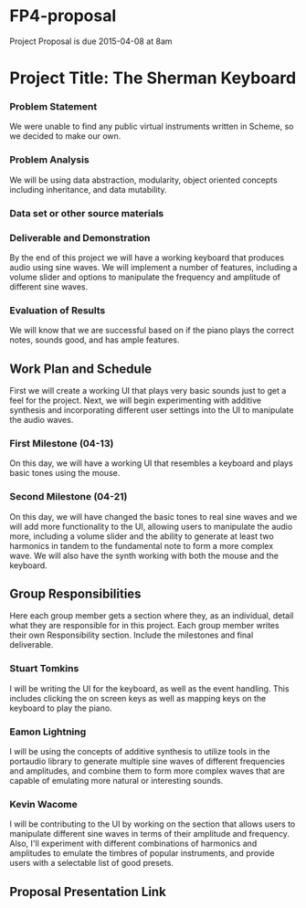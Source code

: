 # FP4-proposal
Project Proposal is due 2015-04-08 at 8am

# Project Title: The Sherman Keyboard
### Problem Statement
We were unable to find any public virtual instruments written in Scheme, so we decided to make our own.

### Problem Analysis
We will be using data abstraction, modularity, object oriented concepts including inheritance, and data mutability. 

### Data set or other source materials


### Deliverable and Demonstration
By the end of this project we will have a working keyboard that produces audio using sine waves. We will implement a
number of features, including a volume slider and options to manipulate the frequency and amplitude of different sine
waves.

### Evaluation of Results
We will know that we are successful based on if the piano plays the correct notes, sounds good, and has ample
features.

## Work Plan and Schedule
First we will create a working UI that plays very basic sounds just to get a feel for the project. Next, we will
begin experimenting with additive synthesis and incorporating different user settings into the UI to manipulate
the audio waves. 

### First Milestone (04-13)
On this day, we will have a working UI that resembles a keyboard and plays basic tones using the mouse. 

### Second Milestone (04-21)
On this day, we will have changed the basic tones to real sine waves and we will add more functionality to the UI,
allowing users to manipulate the audio more, including a volume slider and the ability to generate at least two
harmonics in tandem to the fundamental note to form a more complex wave. We will also have the synth working with
both the mouse and the keyboard.

## Group Responsibilities
Here each group member gets a section where they, as an individual, detail what they are responsible for in this
project. Each group member writes their own Responsibility section. Include the milestones and final deliverable.

### Stuart Tomkins
I will be writing the UI for the keyboard, as well as the event handling. This includes clicking the on screen keys
as well as mapping keys on the keyboard to play the piano. 

### Eamon Lightning
I will be using the concepts of additive synthesis to utilize tools in the portaudio library to generate multiple
sine waves of different frequencies and amplitudes, and combine them to form more complex waves that are capable of
emulating more natural or interesting sounds. 

### Kevin Wacome 
I will be contributing to the UI by working on the section that allows users to manipulate different sine waves in
terms of their amplitude and frequency. Also, I'll experiment with different combinations of harmonics and amplitudes
to emulate the timbres of popular instruments, and provide users with a selectable list of good presets. 

## Proposal Presentation Link


<!-- Links -->
[piazza]: https://piazza.com/class/i55is8xqqwhmr?cid=453
[markdown]: https://help.github.com/articles/markdown-basics/
